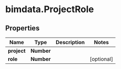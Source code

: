 # bimdata.ProjectRole

## Properties
Name | Type | Description | Notes
------------ | ------------- | ------------- | -------------
**project** | **Number** |  | 
**role** | **Number** |  | [optional] 


